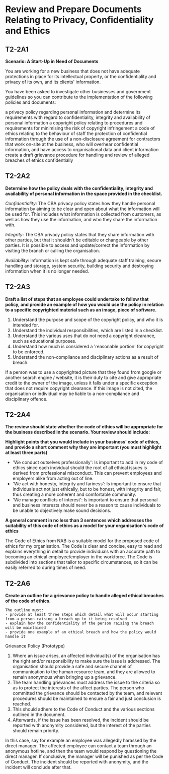 # Review and Prepare Documents Relating to Privacy, Confidentiality and Ethics

## T2-2A1

**Scenario: A Start-Up in Need of Documents**

You are working for a new business that does not have adequate protections in place for its intellectual property, or the confidentiality and privacy of its own, and its clients' information.

You have been asked to investigate other businesses and government guidelines so you can contribute to the implementation of the following policies and documents:

a privacy policy regarding personal information and determine its requirements with regard to confidentiality, integrity and availability of personal information
a copyright policy relating to procedures and requirements for minimising the risk of copyright infringement
a code of ethics relating to the behaviour of staff
the protection of confidential information through the use of a non-disclosure agreement for contractors that work on-site at the business, who will overhear confidential information, and have access to organisational data and client information
create a draft grievance procedure for handling and review of alleged breaches of ethics confidentially

## T2-2A2

**Determine how the policy deals with the confidentiality, integrity and availability of personal information in the space provided in the checklist.**

*Confidentiality*: The CBA privacy policy states how they handle personal information by aiming to be clear and open about what the information will be used for. This includes what information is collected from customers, as well as how they use the information, and who they share the information with.

*Integrity*: The CBA privacy policy states that they share information with other parties, but that it shouldn't be editable or changeable by other parties. It is possible to access and update/correct the information by visiting the branch or calling the organisation.

*Availability*: Information is kept safe through adequate staff training, secure handling and storage, system security, building security and destroying information when it is no longer needed.

## T2-2A3

**Draft a list of steps that an employee could undertake to follow that policy, and provide an example of how you would use the policy in relation to a specific copyrighted material such as an image, piece of software.**

1. Understand the purpose and scope of the copyright policy, and who it is intended for.
2. Understand the individual responsibilities, which are listed in a checklist. 
3. Understand the various uses that do not need a copyright clearance, such as educational purposes.
4. Understand how much is considered a 'reasonable portion' for copyright to be enforced.
5. Understand the non-compliance and disciplinary actions as a result of breach.

If a person was to use a copyrighted picture that they found from google or another search engine / website, it is their duty to cite and give appropriate credit to the owner of the image, unless it falls under a specific exception that does not require copyright clearance. If this image is not cited, the organisation or individual may be liable to a non-compliance and disciplinary offence.

## T2-2A4

**The review should state whether the code of ethics will be appropriate for the business described in the scenario. Your review should include:**

**Highlight points that you would include in your business' code of ethics, and provide a short comment why they are important (you must highlight at least three parts)**
 - 'We conduct outselves professionally': Is important to add in my code of ethics since each indvidual should the root of all ethical issues is derived from professional misconduct. This can prevent employees and employers alike from acting out of line.
 - 'We act with honesty, integrity and fariness': Is important to ensure that individuals act not just ethically, but to be honest, with integrity and fair, thus creating a more coherent and comfortable community.
 - 'We manage conflicts of interest': Is important to ensure that personal and business interests should never be a reason to cause individuals to be unable to objectively make sound decisions.

**A general comment in no less than 3 sentences which addresses the suitability of this code of ethics as a model for your organisation's code of ethics**

The Code of Ethics from NAB is a suitable model for the proposed code of ethics for my organisation. The Code is clear and concise, easy to read and explains everything in detail to provide individuals with an accurate path to becoming an ethical employee/employer in the workforce. The Code is subdivided into sections that tailor to specific circumstances, so it can be easily referred to during times of need.

## T2-2A6

**Create an outline for a grievance policy to handle alleged ethical breaches of the code of ethics.**

```
The outline must:
- provide at least three steps which detail what will occur starting from a person raising a breach up to it being resolved
- explain how the confidentiality of the person raising the breach will be maintained
- provide one example of an ethical breach and how the policy would handle it
```

Grievance Policy (Prototype)

1. Where an issue arises, an affected individual(s) of the organisation has the right and/or responsibility to make sure the issue is addressed. The organisation should provide a safe and secure channel of communication to the human resource team, and they are allowed to remain anonymous when bringing up a grievance.
2. The team handling grievances must address the issue to the criteria so as to protect the interests of the affect parties. The person who committed the grievance should be contacted by the team, and relevant procedures should be maintained to ensure a fair and just conclusion is reached.
3. This should adhere to the Code of Conduct and the various sections outlined in the document.
4. Afterwards, if the issue has been resolved, the incident should be reported with anonymity considered, but the interest of the parties should remain priority.

In this case, say for example an employee was allegedly harassed by the direct manager. The affected employee can contact a team through an anonymous hotline, and then the team would respond by questioning the direct manager. If conclusive, the manager will be punished as per the Code of Conduct. The incident should be reported with anonymity, and the incident will conclude after that.
